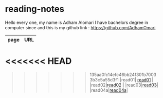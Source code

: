 # reading-notes


 Hello every one, my name is Adham Alomari 
  I have bachelors degree in computer since and this is 
  my github link : https://github.com/AdhamOmari

| page  | URL |
| --- | --- |
<<<<<<< HEAD
=======

>>>>>>> 135aa0fc14efc46bb24f301b70033b3c5a55d3f1
|read01| [read01](read01.md) |
|read02|[read02](read02.md) |
|read03|[read03](read03.md)|
|read04a|[read04a](read04a.md)|


